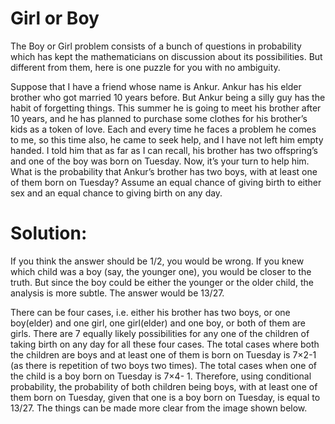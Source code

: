 # Girl or Boy

The Boy or Girl problem consists of a bunch of questions in probability which has kept the mathematicians on discussion about its possibilities.  But different from them, here is one puzzle for you with no ambiguity.

Suppose that I have a friend whose name is Ankur. Ankur has his elder brother who got married 10 years before. But Ankur being a silly guy has the habit of forgetting things. This summer he is going to meet his brother after 10 years, and he has planned to purchase some clothes for his brother’s kids as a token of love. Each and every time he faces a problem he comes to me, so this time also, he came to seek help, and I have not left him empty handed. I told him that as far as I can recall, his brother has two offspring’s and one of the boy was born on Tuesday. Now, it’s your turn to help him.  What is the probability that Ankur’s brother has two boys, with at least one of them born on Tuesday? Assume an equal chance of giving birth to either sex and an equal chance to giving birth on any day.

# Solution:
If you think the answer should be 1/2, you would be wrong. If you knew which child was a boy (say, the younger one), you would be closer to the truth. But since the boy could be either the younger or the older child, the analysis is more subtle. The answer would be 13/27.

There can be four cases, i.e. either his brother has two boys, or one boy(elder) and one girl, one girl(elder) and one boy, or both of them are girls. There are 7 equally likely possibilities for any one of the children of taking birth on any day for all these four cases. The total cases where both the children are boys and at least one of them is born on Tuesday is 7×2-1 (as there is repetition of two boys two times). The total cases when one of the child is a boy born on Tuesday is 7×4- 1. Therefore, using conditional probability, the probability of both children being boys, with at least one of them born on Tuesday, given that one is a boy born on Tuesday, is equal to 13/27. The things can be made more clear from the image shown below. 